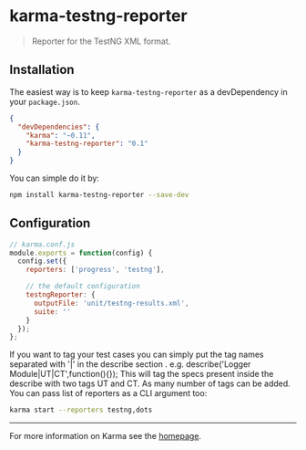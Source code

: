 # karma-testng-reporter

> Reporter for the TestNG XML format.

## Installation

The easiest way is to keep `karma-testng-reporter` as a devDependency in your `package.json`.
```json
{
  "devDependencies": {
    "karma": "~0.11",
    "karma-testng-reporter": "0.1"
  }
}
```

You can simple do it by:
```bash
npm install karma-testng-reporter --save-dev
```

## Configuration
```js
// karma.conf.js
module.exports = function(config) {
  config.set({
    reporters: ['progress', 'testng'],

    // the default configuration
    testngReporter: {
      outputFile: 'unit/testng-results.xml',
      suite: ''
    }
  });
};
```
If you want to tag your test cases you can simply put the tag names separated with '|' in the describe section .
e.g. describe('Logger Module|UT|CT',function(){}); 
This will tag the specs present inside the describe with two tags UT and CT. As many number of tags can be added.
You can pass list of reporters as a CLI argument too:
```bash
karma start --reporters testng,dots
```

----

For more information on Karma see the [homepage].


[homepage]: http://karma-runner.github.com

